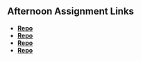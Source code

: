## Afternoon Assignment Links

* **[Repo](https://github.com/TheWarrior0216/<ASSIGNMENT_REPO>)**
* **[Repo](https://thewarrior0216.github.io/Cool-Site/)**
* **[Repo](https://github.com/TheWarrior0216/<ASSIGNMENT_REPO>)**
* **[Repo](https://github.com/TheWarrior0216/<ASSIGNMENT_REPO>)**
